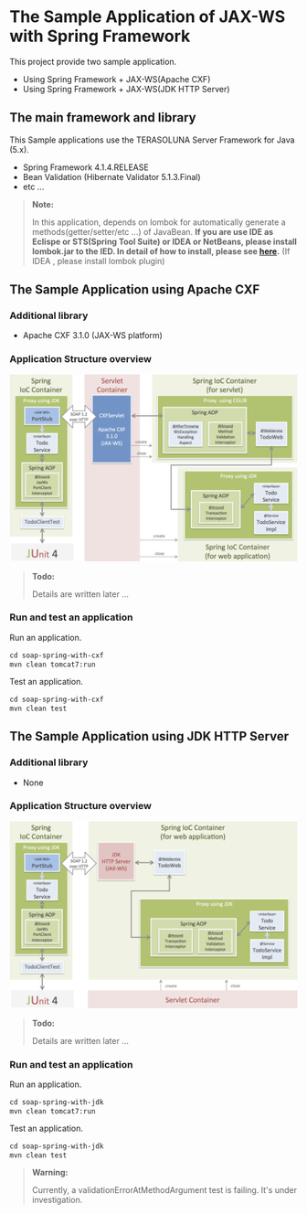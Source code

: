 # The Sample Application of JAX-WS with Spring Framework

This project provide two sample application.

* Using Spring Framework + JAX-WS(Apache CXF)
* Using Spring Framework + JAX-WS(JDK HTTP Server)

## The main framework and library

This Sample applications use the TERASOLUNA Server Framework for Java (5.x).

* Spring Framework 4.1.4.RELEASE
* Bean Validation (Hibernate Validator 5.1.3.Final)
* etc ...

> **Note:**
>
> In this application, depends on lombok for automatically generate a methods(getter/setter/etc ...) of JavaBean.
> **If you are use IDE as Eclispe or STS(Spring Tool Suite) or IDEA or NetBeans, please  install lombok.jar to the IED. In detail of how to install, please see [here](http://jnb.ociweb.com/jnb/jnbJan2010.html#installation).** (If IDEA , please install lombok plugin)


## The Sample Application using Apache CXF

### Additional library

* Apache CXF 3.1.0 (JAX-WS platform)


### Application Structure overview

![alt text](./images/cxf-overview.png "Application Structure overview using Apace CXF")


> **Todo:**
> 
> Details are written later ...


### Run and test an application

Run an application.

```console
cd soap-spring-with-cxf
mvn clean tomcat7:run
```

Test an application.

```console
cd soap-spring-with-cxf
mvn clean test
```


## The Sample Application using JDK HTTP Server

### Additional library

* None

### Application Structure overview

![alt text](./images/jdk-overview.png "Application Structure overview using JDK HTTP Server")


> **Todo:**
> 
> Details are written later ...


### Run and test an application

Run an application.

```console
cd soap-spring-with-jdk
mvn clean tomcat7:run
```

Test an application.

```console
cd soap-spring-with-jdk
mvn clean test
```

> **Warning:**
> 
> Currently, a validationErrorAtMethodArgument test is failing.
> It's under investigation.
